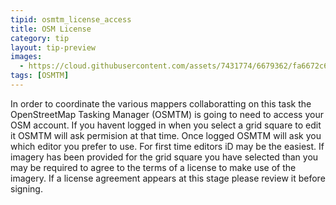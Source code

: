 ```yaml
---
tipid: osmtm_license_access
title: OSM License
category: tip
layout: tip-preview
images:
  - https://cloud.githubusercontent.com/assets/7431774/6679362/fa6672c6-cc1c-11e4-85a4-d51e5da60523.gif
tags: [OSMTM]
---
```


In order to coordinate the various mappers collaboratting on this task the OpenStreetMap Tasking Manager (OSMTM) is going to need to access your OSM account. If you havent logged in when you select a grid square to edit it OSMTM will ask permision at that time. Once logged OSMTM will ask you which editor you prefer to use. For first time editors iD may be the easiest. If imagery has been provided for the grid square you have selected than you may be required to agree to the terms of a license to make use of the imagery. If a license agreement appears at this stage please review it before signing. 



 
